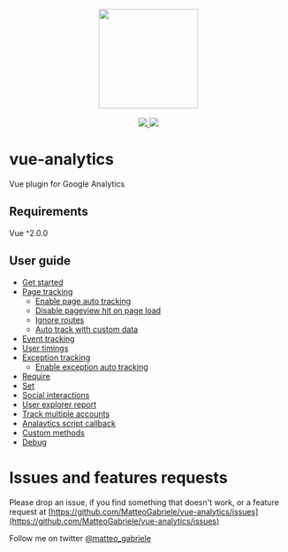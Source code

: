 <p align="center">
<img src="http://i.imgur.com/whvHAT6.png" width="180" />
<br>
<br>
<a href="https://badge.fury.io/js/vue-analytics">
 <img src="https://badge.fury.io/js/vue-analytics.svg" />
<a/>

 <a href="https://www.npmjs.com/package/vue-analytics">
  <img src="https://img.shields.io/npm/dm/vue-analytics.svg" />
 <a/>
</p>

# vue-analytics

Vue plugin for Google Analytics

## Requirements

Vue ^2.0.0

## User guide

* [Get started](/docs/installation.md)
* [Page tracking](/docs/page-tracking.md)
  * [Enable page auto tracking](/docs/page-tracking.md#enable-page-auto-tracking)
  * [Disable pageview hit on page load](/docs/page-tracking.md#disable-pageview-hit-on-page-load)
  * [Ignore routes](/docs/page-tracking.md#ignore-routes-on-page-auto-tracking)
  * [Auto track with custom data](/docs/page-tracking.md#auto-track-with-custom-data)
* [Event tracking](/docs/event-tracking.md)
* [User timings](/docs/user-timings.md#user-timings)
* [Exception tracking](/docs/exception-tracking.md)
  * [Enable exception auto tracking](/docs/exception-tracking.md#enable-exception-auto-tracking) 
* [Require](/docs/require.md)
* [Set](/docs/set.md)
* [Social interactions](/docs/social-interactions.md)
* [User explorer report](/docs/user-explorer.md)
* [Track multiple accounts](/docs/track-multiple-accounts.md)
* [Analaytics script callback](/docs/when-google-analytics-is-loaded.md)
* [Custom methods](/docs/custom-methods.md)
* [Debug](/docs/debug.md)

# Issues and features requests

Please drop an issue, if you find something that doesn't work, or a feature request at [https://github.com/MatteoGabriele/vue-analytics/issues](https://github.com/MatteoGabriele/vue-analytics/issues)

Follow me on twitter [@matteo\_gabriele](https://twitter.com/matteo_gabriele)


